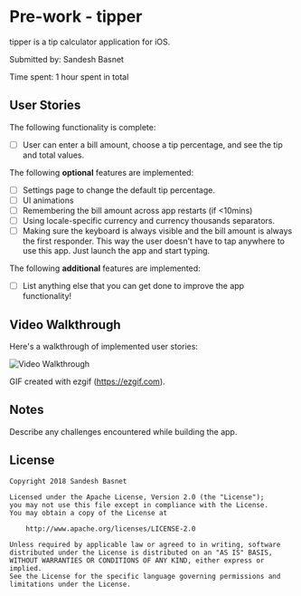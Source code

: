# Pre-work - tipper

tipper is a tip calculator application for iOS.

Submitted by: Sandesh Basnet

Time spent: 1 hour spent in total

## User Stories

The following functionality is complete:

* [ ] User can enter a bill amount, choose a tip percentage, and see the tip and total values.

The following **optional** features are implemented:
* [ ] Settings page to change the default tip percentage.
* [ ] UI animations
* [ ] Remembering the bill amount across app restarts (if <10mins)
* [ ] Using locale-specific currency and currency thousands separators.
* [ ] Making sure the keyboard is always visible and the bill amount is always the first responder. This way the user doesn't have to tap anywhere to use this app. Just launch the app and start typing.

The following **additional** features are implemented:

- [ ] List anything else that you can get done to improve the app functionality!

## Video Walkthrough 

Here's a walkthrough of implemented user stories:

<img src='https://im2.ezgif.com/tmp/ezgif-2-b671f64924.gif' title='Video Walkthrough' width='' alt='Video Walkthrough' />

GIF created with ezgif (https://ezgif.com).

## Notes

Describe any challenges encountered while building the app.

## License

    Copyright 2018 Sandesh Basnet

    Licensed under the Apache License, Version 2.0 (the "License");
    you may not use this file except in compliance with the License.
    You may obtain a copy of the License at

        http://www.apache.org/licenses/LICENSE-2.0

    Unless required by applicable law or agreed to in writing, software
    distributed under the License is distributed on an "AS IS" BASIS,
    WITHOUT WARRANTIES OR CONDITIONS OF ANY KIND, either express or implied.
    See the License for the specific language governing permissions and
    limitations under the License.
